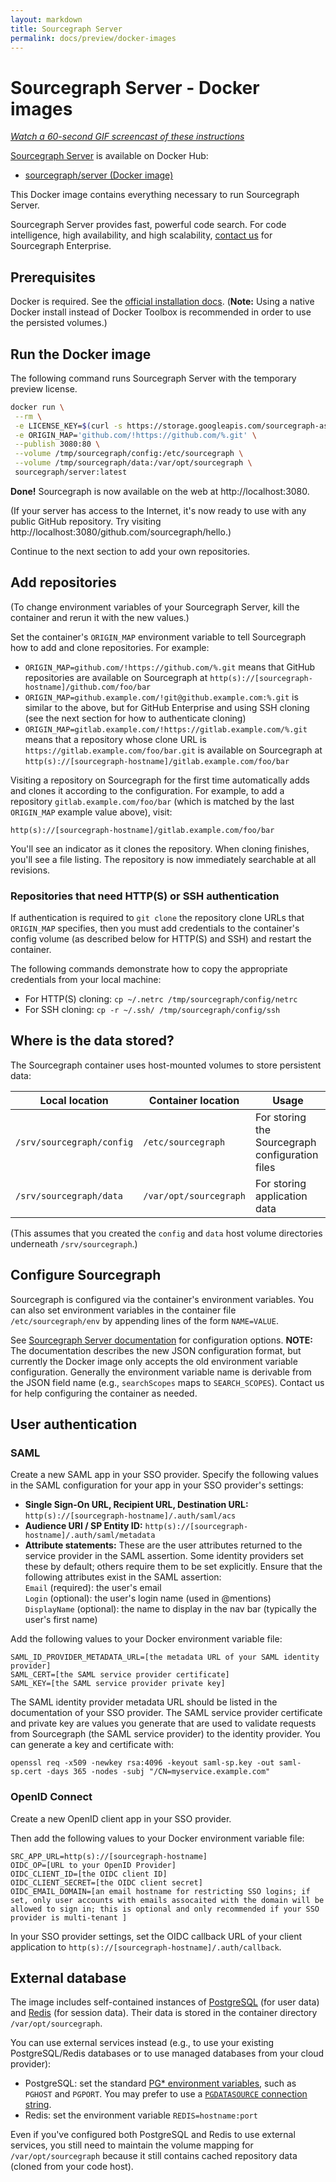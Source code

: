 ```yaml
---
layout: markdown
title: Sourcegraph Server
permalink: docs/preview/docker-images
---
```


# Sourcegraph Server - Docker images

[_Watch a 60-second GIF screencast of these instructions_](https://images.contentful.com/le3mxztn6yoo/24wwIXOnsIuqc00UAA26WU/9b44e95746b5deda97861e409fe4b751/Great_code_search_60_seconds.gif)

[Sourcegraph Server](https://about.sourcegraph.com/products/server) is available
on Docker Hub:

* [sourcegraph/server (Docker image)](https://hub.docker.com/r/sourcegraph/server/)

This Docker image contains everything necessary to run Sourcegraph Server.

Sourcegraph Server provides fast, powerful code search. For code intelligence,
high availability, and high scalability,
[contact us](mailto:support@sourcegraph.com) for Sourcegraph Enterprise.

## Prerequisites

Docker is required. See the
[official installation docs](https://docs.docker.com/engine/installation/).
(**Note:** Using a native Docker install instead of Docker Toolbox is
recommended in order to use the persisted volumes.)

## Run the Docker image

The following command runs Sourcegraph Server with the temporary preview
license.

```sh
docker run \
 --rm \
 -e LICENSE_KEY=$(curl -s https://storage.googleapis.com/sourcegraph-assets/licenses/sourcegraph-server-3029.sgl) \
 -e ORIGIN_MAP='github.com/!https://github.com/%.git' \
 --publish 3080:80 \
 --volume /tmp/sourcegraph/config:/etc/sourcegraph \
 --volume /tmp/sourcegraph/data:/var/opt/sourcegraph \
 sourcegraph/server:latest
```

**Done!** Sourcegraph is now available on the web at http://localhost:3080.

(If your server has access to the Internet, it's now ready to use with any
public GitHub repository. Try visiting
http://localhost:3080/github.com/sourcegraph/hello.)

Continue to the next section to add your own repositories.

## Add repositories

(To change environment variables of your Sourcegraph Server, kill the container
and rerun it with the new values.)

Set the container's `ORIGIN_MAP` environment variable to tell Sourcegraph how to
add and clone repositories. For example:

* `ORIGIN_MAP=github.com/!https://github.com/%.git` means that GitHub
  repositories are available on Sourcegraph at
  `http(s)://[sourcegraph-hostname]/github.com/foo/bar`
* `ORIGIN_MAP=github.example.com/!git@github.example.com:%.git` is similar to
  the above, but for GitHub Enterprise and using SSH cloning (see the next
  section for how to authenticate cloning)
* `ORIGIN_MAP=gitlab.example.com/!https://gitlab.example.com/%.git` means that a
  repository whose clone URL is `https://gitlab.example.com/foo/bar.git` is
  available on Sourcegraph at
  `http(s)://[sourcegraph-hostname]/gitlab.example.com/foo/bar`

Visiting a repository on Sourcegraph for the first time automatically adds and
clones it according to the configuration. For example, to add a repository
`gitlab.example.com/foo/bar` (which is matched by the last `ORIGIN_MAP` example
value above), visit:

```text
http(s)://[sourcegraph-hostname]/gitlab.example.com/foo/bar
```

You'll see an indicator as it clones the repository. When cloning finishes,
you'll see a file listing. The repository is now immediately searchable at all
revisions.

### Repositories that need HTTP(S) or SSH authentication

If authentication is required to `git clone` the repository clone URLs that
`ORIGIN_MAP` specifies, then you must add credentials to the container's config
volume (as described below for HTTP(S) and SSH) and restart the container.

The following commands demonstrate how to copy the appropriate credentials from
your local machine:

* For HTTP(S) cloning: `cp ~/.netrc /tmp/sourcegraph/config/netrc`
* For SSH cloning: `cp -r ~/.ssh/ /tmp/sourcegraph/config/ssh`

## Where is the data stored?

The Sourcegraph container uses host-mounted volumes to store persistent data:

| Local location            | Container location     | Usage                                           |
| ------------------------- | ---------------------- | ----------------------------------------------- |
| `/srv/sourcegraph/config` | `/etc/sourcegraph`     | For storing the Sourcegraph configuration files |
| `/srv/sourcegraph/data`   | `/var/opt/sourcegraph` | For storing application data                    |

(This assumes that you created the `config` and `data` host volume directories
underneath `/srv/sourcegraph`.)

## Configure Sourcegraph

Sourcegraph is configured via the container's environment variables. You can
also set environment variables in the container file `/etc/sourcegraph/env` by
appending lines of the form `NAME=VALUE`.

See
[Sourcegraph Server documentation](https://about.sourcegraph.com/docs/server/)
for configuration options. **NOTE:** The documentation describes the new JSON
configuration format, but currently the Docker image only accepts the old
environment variable configuration. Generally the environment variable name is
derivable from the JSON field name (e.g., `searchScopes` maps to
`SEARCH_SCOPES`). Contact us for help configuring the container as needed.

## User authentication

### SAML

Create a new SAML app in your SSO provider. Specify the following values in the
SAML configuration for your app in your SSO provider's settings:

* **Single Sign-On URL, Recipient URL, Destination URL:**
  `http(s)://[sourcegraph-hostname]/.auth/saml/acs`
* **Audience URI / SP Entity ID:**
  `http(s)://[sourcegraph-hostname]/.auth/saml/metadata`
* **Attribute statements:** These are the user attributes returned to the
  service provider in the SAML assertion. Some identity providers set these by
  default; others require them to be set explicitly. Ensure that the following
  attributes exist in the SAML assertion:<br> `Email` (required): the user's
  email<br> `Login` (optional): the user's login name (used in @mentions)<br>
  `DisplayName` (optional): the name to display in the nav bar (typically the
  user's first name)<br>

Add the following values to your Docker environment variable file:

```text
SAML_ID_PROVIDER_METADATA_URL=[the metadata URL of your SAML identity provider]
SAML_CERT=[the SAML service provider certificate]
SAML_KEY=[the SAML service provider private key]
```

The SAML identity provider metadata URL should be listed in the documentation of
your SSO provider. The SAML service provider certificate and private key are
values you generate that are used to validate requests from Sourcegraph (the
SAML service provider) to the identity provider. You can generate a key and
certificate with:

```text
openssl req -x509 -newkey rsa:4096 -keyout saml-sp.key -out saml-sp.cert -days 365 -nodes -subj "/CN=myservice.example.com"
```

### OpenID Connect

Create a new OpenID client app in your SSO provider.

Then add the following values to your Docker environment variable file:

```text
SRC_APP_URL=http(s)://[sourcegraph-hostname]
OIDC_OP=[URL to your OpenID Provider]
OIDC_CLIENT_ID=[the OIDC client ID]
OIDC_CLIENT_SECRET=[the OIDC client secret]
OIDC_EMAIL_DOMAIN=[an email hostname for restricting SSO logins; if set, only user accounts with emails assocaited with the domain will be allowed to sign in; this is optional and only recommended if your SSO provider is multi-tenant ]
```

In your SSO provider settings, set the OIDC callback URL of your client
application to `http(s)://[sourcegraph-hostname]/.auth/callback`.

## External database

The image includes self-contained instances of
[PostgreSQL](https://www.postgresql.org/) (for user data) and
[Redis](https://redis.io/) (for session data). Their data is stored in the
container directory `/var/opt/sourcegraph`.

You can use external services instead (e.g., to use your existing
PostgreSQL/Redis databases or to use managed databases from your cloud
provider):

* PostgreSQL: set the standard
  [PG\* environment variables](https://www.postgresql.org/docs/9.4/static/libpq-envars.html),
  such as `PGHOST` and `PGPORT`. You may prefer to use a
  [`PGDATASOURCE` connection string](https://www.postgresql.org/docs/9.4/static/libpq-connect.html#LIBPQ-CONNSTRING).
* Redis: set the environment variable `REDIS=hostname:port`

Even if you've configured both PostgreSQL and Redis to use external services,
you still need to maintain the volume mapping for `/var/opt/sourcegraph` because
it still contains cached repository data (cloned from your code host).
